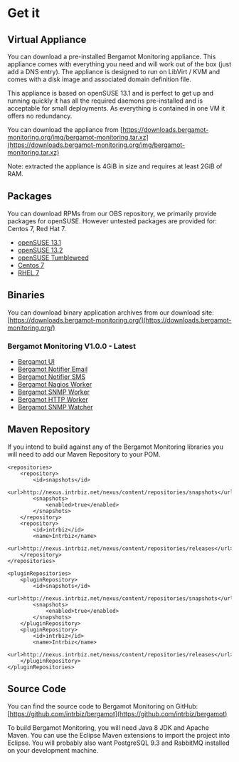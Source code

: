 # Get it

## Virtual Appliance

You can download a pre-installed Bergamot Monitoring appliance.  This appliance 
comes with everything you need and will work out of the box (just add a DNS 
entry).  The appliance is designed to run on LibVirt / KVM and comes with a disk 
image and associated domain definition file.

This appliance is based on openSUSE 13.1 and is perfect to get up and running 
quickly it has all the required daemons pre-installed and is acceptable for 
small deployments.  As everything is contained in one VM it offers no redundancy.

You can download the appliance from [https://downloads.bergamot-monitoring.org/img/bergamot-monitoring.tar.xz](https://downloads.bergamot-monitoring.org/img/bergamot-monitoring.tar.xz)

Note: extracted the appliance is 4GiB in size and requires at least 2GiB of RAM.

## Packages

You can download RPMs from our OBS repository, we primarily provide packages 
for openSUSE.  However untested packages are provided for: Centos 7, Red Hat 7.

* [openSUSE 13.1](http://obs.intrbiz.net:82/Bergamot/openSUSE_13.1/)
* [openSUSE 13.2](http://obs.intrbiz.net:82/Bergamot/openSUSE_13.2/)
* [openSUSE Tumbleweed](http://obs.intrbiz.net:82/Bergamot/openSUSE_Tumbleweed/)
* [Centos 7](http://obs.intrbiz.net:82/Bergamot/CentOS_7/)
* [RHEL 7](http://obs.intrbiz.net:82/Bergamot/RHEL_7/)

## Binaries

You can download binary application archives from our download site: [https://downloads.bergamot-monitoring.org/](https://downloads.bergamot-monitoring.org/)

### Bergamot Monitoring V1.0.0 - Latest

* [Bergamot UI](https://downloads.bergamot-monitoring.org/app/1.0.0/bergamot-ui-1.0.0.app)
* [Bergamot Notifier Email](https://downloads.bergamot-monitoring.org/app/1.0.0/bergamot-notifier-email-1.0.0.app)
* [Bergamot Notifier SMS](https://downloads.bergamot-monitoring.org/app/1.0.0/bergamot-notifier-sms-1.0.0.app)
* [Bergamot Nagios Worker](https://downloads.bergamot-monitoring.org/app/1.0.0/bergamot-worker-nagios-1.0.0.app)
* [Bergamot SNMP Worker](https://downloads.bergamot-monitoring.org/app/1.0.0/bergamot-worker-snmp-1.0.0.app)
* [Bergamot HTTP Worker](https://downloads.bergamot-monitoring.org/app/1.0.0/bergamot-worker-http-1.0.0.app)
* [Bergamot SNMP Watcher](https://downloads.bergamot-monitoring.org/app/1.0.0/bergamot-watcher-snmp-1.0.0.app)

## Maven Repository

If you intend to build against any of the Bergamot Monitoring libraries you will 
need to add our Maven Repository to your POM.

    <repositories>
        <repository>
            <id>snapshots</id>
            <url>http://nexus.intrbiz.net/nexus/content/repositories/snapshots</url>
            <snapshots>
                <enabled>true</enabled>
            </snapshots>
        </repository>
        <repository>
            <id>intrbiz</id>
            <name>Intrbiz</name>
            <url>http://nexus.intrbiz.net/nexus/content/repositories/releases</url>
        </repository>
    </repositories>
    
    <pluginRepositories>
        <pluginRepository>
            <id>snapshots</id>
            <url>http://nexus.intrbiz.net/nexus/content/repositories/snapshots</url>
            <snapshots>
                <enabled>true</enabled>
            </snapshots>
        </pluginRepository>
        <pluginRepository>
            <id>intrbiz</id>
            <name>Intrbiz</name>
            <url>http://nexus.intrbiz.net/nexus/content/repositories/releases</url>
        </pluginRepository>
    </pluginRepositories>

## Source Code

You can find the source code to Bergamot Monitoring on GitHub: [https://github.com/intrbiz/bergamot](https://github.com/intrbiz/bergamot)

To build Bergamot Monitoring, you will need Java 8 JDK and Apache Maven.  You 
can use the Eclipse Maven extensions to import the project into Eclipse.  You 
will probably also want PostgreSQL 9.3 and RabbitMQ installed on your development 
machine.


